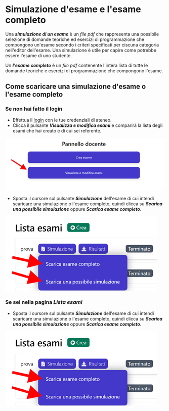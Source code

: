 # Simulazione d'esame e l'esame completo

Una ***simulazione di un esame*** è un *file pdf* che rappresenta una possibile selezione di domande teoriche ed esercizi di programmazione che compongono un'esame secondo
i criteri specificati per ciscuna categoria nell'editor dell'esame. Una simulazione è utile per capire come potrebbe essere l'esame di uno studente.


Un ***l'esame completo*** è un *file pdf* contenente l'intera lista di tutte le domande teoriche e esercizi di programmazione che compongono l'esame.

## Come scaricare una simulazione d'esame o l'esame completo
### Se non hai fatto il login
* Effettua il [login](http://sai.di.unipi.it/login/teacher) con le tue credenziali di ateneo.
* Clicca il pulsante ***Visualizza e modifica esami*** e comparirà la lista degli esami che hai creato e di cui sei referente.

![](img\visualizza_e_modifica_esami.png)

* Sposta il cursore sul pulsante ***Simulazione*** dell'esame di cui intendi scaricare una simulazione o l'esame completo, quindi clicca su ***Scarica una possibile simulazione*** oppure ***Scarica esame completo***.

![](img\scarica_simulazione.png)

### Se sei nella pagina *Lista esami*

* Sposta il cursore sul pulsante ***Simulazione*** dell'esame di cui intendi scaricare una simulazione o l'esame completo, quindi clicca su ***Scarica una possibile simulazione*** oppure ***Scarica esame completo***.

![](img\scarica_simulazione.png)

